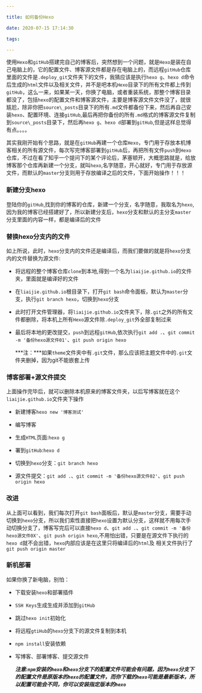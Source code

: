 ```yaml
---

title: 如何备份Hexo

date: 2020-07-15 17:14:30

tags:

---
```


​	使用`Hexo`和`gitHub`搭建完自己的博客后，突然想到一个问题，就是`Hexo`是装在自己电脑上的，它的配置文件、博客源文件都是存在电脑上的，而远程`gitHub`仓库里面的文件是`.deploy_git`文件夹下的文件，我猜应该是执行`hexo g`、`hexo d`命令后生成的`html`文件以及相关文件，并不是吧本机`Hexo`目录下的所有文件都上传到`gitHub`，这么一来，如果某一天，你换了电脑，或者重装系统，那整个博客目录都没了，包括`hexo`的配置文件和博客源文件，主要是博客源文件文件没了，就很尴尬，除非你把`source\_posts`目录下的所有`.md`文件都备份下来，然后再自己安装`hexo`、配置环境、连接`gitHub`,最后再把你备份的所有`.md`格式的博客源文件复制到`source\_posts`目录下，然后再`hexo g`、`hexo d`部署到`gitHub`,但是这样总觉得有点。。。。
<!--more-->
​	其实我刚开始有个思路，就是在`gitHub`再建一个仓库`Hexo`，专门用于存放本机博客相关的所有源文件，每次写完博客部署到`gitHub`后，再把所有文件`push`到`Hexo`仓库，不过在看了知乎一个提问下的某个评论后，茅塞顿开，大概思路就是，给放博客那个仓库再新建一个分支，就叫`hexo`,名字随意，开心就好，专门用于存放源文件，而默认的`master`分支则用于存放编译之后的文件，下面开始操作！！！


### 新建分支hexo

登陆你的`gitHub`,找到你的博客的仓库，新建一个分支，名字随意，我取名为`hexo`,因为我的博客已经搭建好了，所以新建分支后，`hexo`分支和默认的主分支`master`分支里面的内容一样，都是编译后的文件

### 替换hexo分支内的文件

如上所说，此时，`hexo`分支内的文件还是编译后，而我们要做的就是将`hexo`分支内的文件替换为源文件:

+ 将远程的整个博客仓库`clone`到本地,得到一个名为`liaijie.github.io`的文件夹，里面就是编译好的文件

+ 在`liaijie.github.io`根目录下，打开`git bash`命令面板，默认为`master`分支，执行`git branch hexo`，切换到`hexo`分支

+ 此时打开文件管理器，将`liaijie.github.io`文件夹下，除`.git`之外的所有文件都删除，将本机上所有`Hexo`源文件除`.deploy_git`外全部复制过来

+ 最后将本地的更改提交，`push`到远程`gitHub`,依次执行`git add .`、`git commit -m '备份hexo源文件01'`、`git push origin hexo`

  ***注：***如果`theme`文件夹中有`.git`文件，那么应该把主题文件中的`.git`文件夹删掉，因为git不能嵌套上传

### 博客部署+源文件提交

  上面操作完毕后，就可以删除本机原来的博客文件夹，以后写博客就在这个`liaijie.github.io`文件夹下操作

+ 新建博客`hexo new '博客测试'`  

+ 编写博客

+ 生成`HTML`页面:`hexo g`  

+ 署到`gitHub`:`hexo d`  

+ 切换到`hexo`分支：`git branch hexo`

+ 源文件提交：`git add .`、`git commit -m '备份hexo源文件02'`、`git push origin hexo`                                                                                         

### 改进

从上面可以看到，我们每次打开`git bash`面板后，默认是`master`分支，需要手动切换到`hexo`分支，所以我们索性直接把`hexo`设置为默认分支，这样就不用每次手动切换分支了，博客写完后可以直接`hexo d`、`git add .`、`git commit -m '备份hexo源文件0X'`、`git push origin hexo`,不用怕出错，只要是在源文件下执行的`hexo d`就不会出错，`hexo`内部应该是在这里只将编译后的`html`及 相关文件执行了`git push origin master`

### 新机部署

如果你换了新电脑，别怕：

+ 下载安装`hexo`和部署插件

+ `SSH Keys`生成生成并添加到`gitHub`

+ 跳过`hexo init`初始化

+ 将远程`gtiHub`的`hexo`分支下的源文件复制到本机

+ `npm install`安装依赖

+ 写博客、部署博客、提交源文件

  ***注意:`npm`安装的`hexo`和`hexo`分支下的配置文件可能会有问题，因为`hexo`分支下的配置文件是原版本的`hexo`的配置文件，而你下载的`hexo`可能是最新版本，所以配置可能会不同，你可以安装指定版本的`hexo`***
